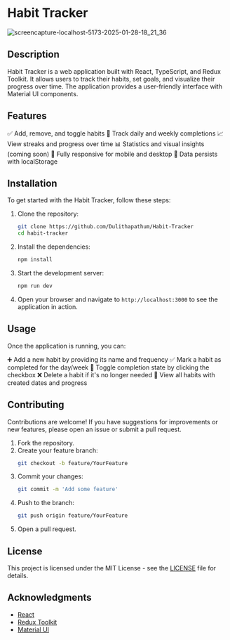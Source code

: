 # Habit Tracker

![screencapture-localhost-5173-2025-01-28-18_21_36](https://github.com/user-attachments/assets/45eca7c8-33c0-47bc-bcc8-a443a0d2648a)

## Description

Habit Tracker is a web application built with React, TypeScript, and Redux Toolkit. It allows users to track their habits, set goals, and visualize their progress over time. The application provides a user-friendly interface with Material UI components.

## Features

✅ Add, remove, and toggle habits
📅 Track daily and weekly completions
📈 View streaks and progress over time
📊 Statistics and visual insights (coming soon)
📱 Fully responsive for mobile and desktop
💾 Data persists with localStorage

## Installation

To get started with the Habit Tracker, follow these steps:

1. Clone the repository:

   ```bash
   git clone https://github.com/Dulithapathum/Habit-Tracker
   cd habit-tracker
   ```

2. Install the dependencies:

   ```bash
   npm install
   ```

3. Start the development server:

   ```bash
   npm run dev
   ```

4. Open your browser and navigate to `http://localhost:3000` to see the application in action.

## Usage

Once the application is running, you can:

➕ Add a new habit by providing its name and frequency
✅ Mark a habit as completed for the day/week
🔁 Toggle completion state by clicking the checkbox
❌ Delete a habit if it's no longer needed
📆 View all habits with created dates and progress

## Contributing

Contributions are welcome! If you have suggestions for improvements or new features, please open an issue or submit a pull request.

1. Fork the repository.
2. Create your feature branch:
   ```bash
   git checkout -b feature/YourFeature
   ```
3. Commit your changes:
   ```bash
   git commit -m 'Add some feature'
   ```
4. Push to the branch:
   ```bash
   git push origin feature/YourFeature
   ```
5. Open a pull request.

## License

This project is licensed under the MIT License - see the [LICENSE](LICENSE) file for details.

## Acknowledgments

- [React](https://reactjs.org/)
- [Redux Toolkit](https://redux-toolkit.js.org/)
- [Material UI](https://mui.com/)
